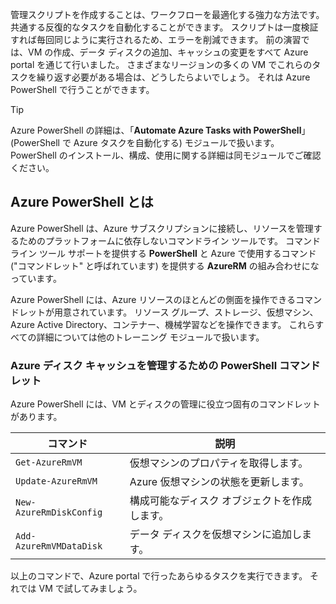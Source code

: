 管理スクリプトを作成することは、ワークフローを最適化する強力な方法です。 共通する反復的なタスクを自動化することができます。 スクリプトは一度検証すれば毎回同じように実行されるため、エラーを削減できます。 前の演習では、VM の作成、データ ディスクの追加、キャッシュの変更をすべて Azure portal を通じて行いました。 さまざまなリージョンの多くの VM でこれらのタスクを繰り返す必要がある場合は、どうしたらよいでしょう。 それは Azure PowerShell で行うことができます。

> [!TIP]
> Azure PowerShell の詳細は、「**Automate Azure Tasks with PowerShell**」 (PowerShell で Azure タスクを自動化する) モジュールで扱います。 PowerShell のインストール、構成、使用に関する詳細は同モジュールでご確認ください。

## <a name="what-is-azure-powershell"></a>Azure PowerShell とは

Azure PowerShell は、Azure サブスクリプションに接続し、リソースを管理するためのプラットフォームに依存しないコマンドライン ツールです。 コマンドライン ツール サポートを提供する **PowerShell** と Azure で使用するコマンド ("コマンドレット" と呼ばれています) を提供する **AzureRM** の組み合わせになっています。 

Azure PowerShell には、Azure リソースのほとんどの側面を操作できるコマンドレットが用意されています。 リソース グループ、ストレージ、仮想マシン、Azure Active Directory、コンテナー、機械学習などを操作できます。 これらすべての詳細については他のトレーニング モジュールで扱います。

### <a name="powershell-cmdlets-for-managing-azure-disk-caching"></a>Azure ディスク キャッシュを管理するための PowerShell コマンドレット

Azure PowerShell には、VM とディスクの管理に役立つ固有のコマンドレットがあります。

|コマンド  | 説明 |
|---------|-------------|
| `Get-AzureRmVM`         | 仮想マシンのプロパティを取得します。       |
| `Update-AzureRmVM`      | Azure 仮想マシンの状態を更新します。  |
| `New-AzureRmDiskConfig` | 構成可能なディスク オブジェクトを作成します。             |
| `Add-AzureRmVMDataDisk` | データ ディスクを仮想マシンに追加します。          |

以上のコマンドで、Azure portal で行ったあらゆるタスクを実行できます。 それでは VM で試してみましょう。
